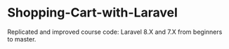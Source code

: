 # Shopping-Cart-with-Laravel
Replicated and improved course code: Laravel 8.X and 7.X from beginners to master.

